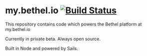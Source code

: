 # my.bethel.io [![Build Status](https://travis-ci.org/Ignigena/my-bethel.svg?branch=master)](https://travis-ci.org/Ignigena/my-bethel)

This repository contains code which powers the Bethel platform at my.bethel.io

Currently in private beta.  Always open source.

Built in Node and powered by Sails.
